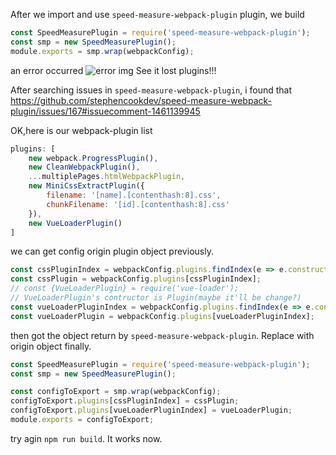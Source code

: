 
After we import and use `speed-measure-webpack-plugin` plugin, we build 
```js
const SpeedMeasurePlugin = require('speed-measure-webpack-plugin');
const smp = new SpeedMeasurePlugin();
module.exports = smp.wrap(webpackConfig);
```
an error occurred
![error img](https://i.ibb.co/Db9vC61/speed-measure-webpack-plugin.png)
See it lost plugins!!!

After searching issues in `speed-measure-webpack-plugin`, i found that
https://github.com/stephencookdev/speed-measure-webpack-plugin/issues/167#issuecomment-1461139945

OK,here is our webpack-plugin list
```js
plugins: [
	new webpack.ProgressPlugin(),
	new CleanWebpackPlugin(),
	...multiplePages.htmlWebpackPlugin,
	new MiniCssExtractPlugin({
		filename: '[name].[contenthash:8].css',
		chunkFilename: '[id].[contenthash:8].css'
	}),
	new VueLoaderPlugin()
]
```

we can get config origin plugin object previously.
```js
const cssPluginIndex = webpackConfig.plugins.findIndex(e => e.constructor.name === 'MiniCssExtractPlugin');
const cssPlugin = webpackConfig.plugins[cssPluginIndex];
// const {VueLoaderPlugin} = require('vue-loader');
// VueLoaderPlugin's contructor is Plugin(maybe it'll be change?)
const vueLoaderPluginIndex = webpackConfig.plugins.findIndex(e => e.constructor.name === 'Plugin'); 
const vueLoaderPlugin = webpackConfig.plugins[vueLoaderPluginIndex];
```
then got the object return by `speed-measure-webpack-plugin`.
Replace with origin object finally.
```js
const SpeedMeasurePlugin = require('speed-measure-webpack-plugin');
const smp = new SpeedMeasurePlugin();

const configToExport = smp.wrap(webpackConfig);
configToExport.plugins[cssPluginIndex] = cssPlugin;
configToExport.plugins[vueLoaderPluginIndex] = vueLoaderPlugin;
module.exports = configToExport;
```
try agin `npm run build`. It works now.
